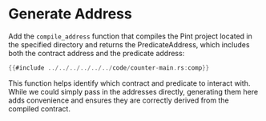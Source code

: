 # Generate Address
Add the `compile_address` function that compiles the Pint project located in the specified directory and returns the PredicateAddress, which includes both the contract address and the predicate address:
```rust
{{#include ../../../../../../code/counter-main.rs:comp}}
```

This function helps identify which contract and predicate to interact with. While we could simply pass in the addresses directly, generating them here adds convenience and ensures they are correctly derived from the compiled contract.